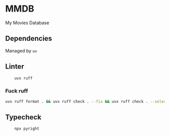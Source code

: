 # MMDB
My Movies Database

## Dependencies
Managed by `uv`

## Linter
```sh
    uvx ruff
```

### Fuck ruff
```sh
uvx ruff format . && uvx ruff check . --fix && uvx ruff check . --select I --fix
```

## Typecheck
```sh
    npx pyright
```
